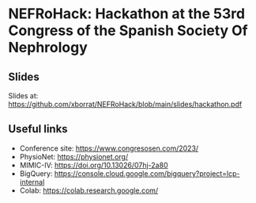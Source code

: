 # NEFRoHack: Hackathon at the 53rd Congress of the Spanish Society Of Nephrology

## Slides

Slides at: https://github.com/xborrat/NEFRoHack/blob/main/slides/hackathon.pdf

## Useful links

- Conference site: https://www.congresosen.com/2023/
- PhysioNet: https://physionet.org/
- MIMIC-IV: https://doi.org/10.13026/07hj-2a80
- BigQuery: https://console.cloud.google.com/bigquery?project=lcp-internal
- Colab: https://colab.research.google.com/ 

